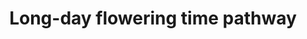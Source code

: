 ---
annotations:
- id: PW:0000004
  parent: regulatory pathway
  type: Pathway Ontology
  value: regulatory pathway
authors:
- Pjaiswal
- Thomas
- AlexanderPico
- MaintBot
- Khanspers
- Drsd
- Jmelius
- Eweitz
- Mkutmon
- Egonw
citedin:
- link: PMC4977670
description: Flowering time in a plant is associated often with the property of when
  the plant flowers. However, this property is dependent on several components of
  the environment (light, photoperiod and temperature), gene regulation, and several
  biological processes besides the genetic makeup of the plant. The time taken by
  the plant to flower also depends on when the vegetative shoot apical meristem transitions
  into the reproductive shoot apical meristem. The correct timing and perception of
  the signal are essential to successful flower development in a timely manner. In
  Arabidopsis, the day length (photoperiod) can control several plant processes including
  the flowering time. Arabidopsis is a facultative long-day plant since its flowering
  is promoted by the long days (~16 hours light; 8 hours dark), and delayed, in short-day
  conditions (8 hours light, 16 hours dark). As compared to rice which is a short-day
  plant. Flowering in rice is induced by a short day length photoperiod.
last-edited: 2021-11-29
organisms:
- Arabidopsis thaliana
redirect_from:
- /index.php/Pathway:WP622
- /instance/WP622
- /instance/WP622_rr120357
revision: r120357
schema-jsonld:
- '@context': https://schema.org/
  '@id': https://wikipathways.github.io/pathways/WP622.html
  '@type': Dataset
  creator:
    '@type': Organization
    name: WikiPathways
  description: Flowering time in a plant is associated often with the property of
    when the plant flowers. However, this property is dependent on several components
    of the environment (light, photoperiod and temperature), gene regulation, and
    several biological processes besides the genetic makeup of the plant. The time
    taken by the plant to flower also depends on when the vegetative shoot apical
    meristem transitions into the reproductive shoot apical meristem. The correct
    timing and perception of the signal are essential to successful flower development
    in a timely manner. In Arabidopsis, the day length (photoperiod) can control several
    plant processes including the flowering time. Arabidopsis is a facultative long-day
    plant since its flowering is promoted by the long days (~16 hours light; 8 hours
    dark), and delayed, in short-day conditions (8 hours light, 16 hours dark). As
    compared to rice which is a short-day plant. Flowering in rice is induced by a
    short day length photoperiod.
  keywords:
  - CCA1
  - CK2 alpha A
  - CK2 alpha B
  - CK2 alpha C
  - CK2 alpha Cp
  - CK2B1
  - CK2B2
  - CK2B3
  - CK2B4
  - CO
  - COP1
  - CRY1
  - CRY2
  - ELF3
  - ELF4
  - FCA
  - FKF1
  - FLC
  - FRI
  - FT
  - GI
  - Gibberellic Acid
  - LD
  - LHY
  - PHYA
  - PHYB
  - PHYD
  - PHYE
  - PIF6
  - SOC1
  - SPY
  - TOC-1
  license: CC0
  name: Long-day flowering time pathway
seo: CreativeWork
title: Long-day flowering time pathway
wpid: WP622
---